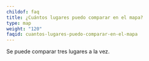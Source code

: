 ```yaml
---
childof: faq
title: ¿Cuántos lugares puedo comparar en el mapa?
type: map
weight: "120"
faqid: cuantos-lugares-puedo-comparar-en-el-mapa
---
```

Se puede comparar tres lugares a la vez.